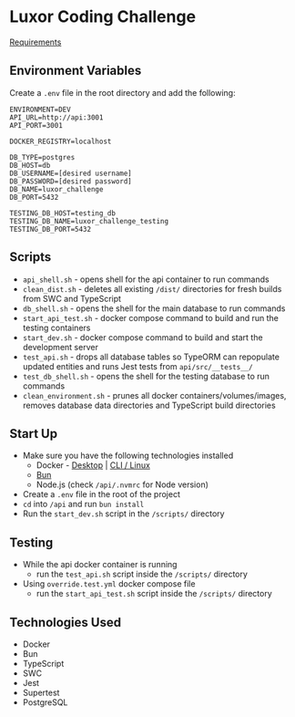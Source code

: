# Luxor Coding Challenge
[Requirements](./docs/README.md)

## Environment Variables

Create a `.env` file in the root directory and add the following:

```
ENVIRONMENT=DEV
API_URL=http://api:3001
API_PORT=3001

DOCKER_REGISTRY=localhost

DB_TYPE=postgres
DB_HOST=db
DB_USERNAME=[desired username]
DB_PASSWORD=[desired password]
DB_NAME=luxor_challenge
DB_PORT=5432

TESTING_DB_HOST=testing_db
TESTING_DB_NAME=luxor_challenge_testing
TESTING_DB_PORT=5432
```

## Scripts

* `api_shell.sh` - opens shell for the api container to run commands
* `clean_dist.sh` - deletes all existing `/dist/` directories for fresh builds from SWC and TypeScript
* `db_shell.sh` - opens the shell for the main database to run commands
* `start_api_test.sh` - docker compose command to build and run the testing containers
* `start_dev.sh` - docker compose command to build and start the development server
* `test_api.sh` - drops all database tables so TypeORM can repopulate updated entities and runs Jest tests from `api/src/__tests__/`
* `test_db_shell.sh` - opens the shell for the testing database to run commands
* `clean_environment.sh` - prunes all docker containers/volumes/images, removes database data directories and TypeScript build directories

## Start Up

- Make sure you have the following technologies installed
    - Docker - [Desktop](https://www.docker.com/products/docker-desktop/) | [CLI / Linux](https://docs.docker.com/engine/install/ubuntu/)
    - [Bun](https://bun.sh/docs/installation)
    - Node.js (check `/api/.nvmrc` for Node version)
- Create a `.env` file in the root of the project
- `cd` into `/api` and run `bun install`
- Run the `start_dev.sh` script in the `/scripts/` directory

## Testing

- While the api docker container is running
    * run the `test_api.sh` script inside the `/scripts/` directory
- Using `override.test.yml` docker compose file
    * run the `start_api_test.sh` script inside the `/scripts/` directory


## Technologies Used

- Docker
- Bun
- TypeScript
- SWC
- Jest
- Supertest
- PostgreSQL